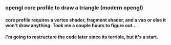 ### opengl core profile to draw a triangle (modern opengl)

#### core profile requires a vertex shader, fragment shader, and a vao or else it won't draw anything. Took me a couple hours to figure out...

#### I'm going to restructure the code later since its terrible, but it's a start.
